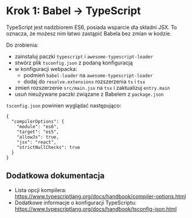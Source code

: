 # Krok 1: Babel -> TypeScript

TypeScript jest nadzbiorem ES6, posiada wsparcie dla składni JSX. To oznacza, że możesz nim łatwo zastąpić Babela bez zmian w kodzie.

Do zrobienia:
- zainstaluj paczki `typescript` i `awesome-typescript-loader`
- stwórz plik `tsconfig.json` z podaną konfiguracją
- w konfiguracji webpacka:
    - podmień `babel-loader` na `awesome-typescript-loader`
    - dodaj do `resolve.extensions` rozszerzenia `ts` i `tsx`
- zmień rozszerzenie `src/main.jsx` na `tsx` i zaktualizuj `entry.main`
- usuń nieużywane paczki związane z Babelem z `package.json`

`tsconfig.json` powinien wyglądać następująco:
```
{
  "compilerOptions": {
    "module": "es6",
    "target": "es5",
    "allowJs": true,
    "jsx": "react",
    "strictNullChecks": true
  }
}
```

## Dodatkowa dokumentacja

- Lista opcji kompilera: https://www.typescriptlang.org/docs/handbook/compiler-options.html
- Dodatkowe informacje o konfiguracji TypeScriptu: https://www.typescriptlang.org/docs/handbook/tsconfig-json.html

